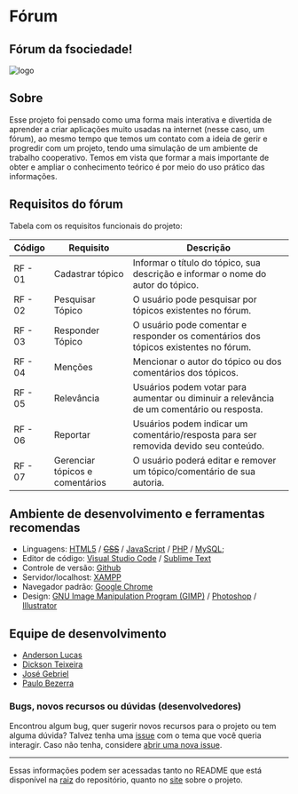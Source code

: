 # Fórum
## Fórum da fsociedade!

![logo](https://i.pinimg.com/originals/9f/5d/d7/9f5dd7e228ea02801d82a65c729454a2.png)

## Sobre 

Esse projeto foi pensado como uma forma mais interativa e divertida de aprender a criar aplicações muito usadas na internet (nesse caso, um fórum), ao mesmo tempo que temos um contato com a ideia de gerir e progredir com um projeto, tendo uma simulação de um ambiente de trabalho cooperativo. Temos em vista que formar a mais importante de obter e ampliar o conhecimento teórico é por meio do uso prático das informações.

## Requisitos do fórum

Tabela com os requisitos funcionais do projeto:

Código | Requisito | Descrição
-------- | -----------|-----------
RF - 01 | Cadastrar tópico | Informar o título do tópico, sua descrição e informar o nome do autor do tópico.
RF - 02 | Pesquisar Tópico | O usuário pode pesquisar por tópicos existentes no fórum.
RF - 03 | Responder Tópico| O usuário pode comentar e responder os comentários dos tópicos existentes no fórum.
RF - 04 | Menções | Mencionar o autor do tópico ou dos comentários dos tópicos.
RF - 05 | Relevância | Usuários podem votar para aumentar ou diminuir a relevância de um comentário ou resposta.
RF - 06 | Reportar | Usuários podem indicar um comentário/resposta para ser removida devido seu conteúdo.
RF - 07 | Gerenciar tópicos e comentários | O usuário poderá editar e remover um tópico/comentário de sua autoria.

## Ambiente de desenvolvimento e ferramentas recomendas
- Linguagens: [HTML5](https://developer.mozilla.org/pt-BR/docs/Web/HTML/HTML5) / [~~CSS~~](https://developer.mozilla.org/pt-BR/docs/Web/CSS) / [JavaScript](https://developer.mozilla.org/pt-BR/docs/Aprender/JavaScript) / [PHP](https://www.php.net/manual/pt_BR) / [MySQL](https://dev.mysql.com/doc);
- Editor de código: [Visual Studio Code](https://code.visualstudio.com/Download) / [Sublime Text](https://www.sublimetext.com/3)
- Controle de versão: [Github](https://github.com)
- Servidor/localhost: [XAMPP](https://www.apachefriends.org/download.html)
- Navegador padrão: [Google Chrome](https://www.google.com/intl/pt-BR/chrome)
- Design: [GNU Image Manipulation Program (GIMP)](https://www.gimp.org/downloads) / [Photoshop](https://www.adobe.com/br/products/photoshop.html) / [Illustrator](https://www.adobe.com/br/products/illustrator.html)

## Equipe de desenvolvimento
* [Anderson Lucas](https://github.com/b-andersonlucas)
* [Dickson Teixeira](https://github.com/DicksonSilva)
* [José Gebriel](https://github.com/KingBrel)
* [Paulo Bezerra](https://github.com/Paulo-Bezerra)

### Bugs, novos recursos ou dúvidas (desenvolvedores)
Encontrou algum bug, quer sugerir novos recursos para o projeto ou tem alguma dúvida? Talvez tenha uma [issue](https://github.com/Paulo-Bezerra/forum/issues) com o tema que você queria interagir. Caso não tenha, considere [abrir uma nova issue](https://github.com/Paulo-Bezerra/forum/issues/new).

***

Essas informações podem ser acessadas tanto no README que está disponível na [raiz](https://github.com/Paulo-Bezerra/forum) do repositório, quanto no [site](https://paulo-bezerra.github.io/forum) sobre o projeto.
